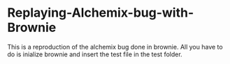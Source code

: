 # Replaying-Alchemix-bug-with-Brownie
This is a reproduction of the alchemix bug done in brownie. 
All you have to do is inialize brownie and insert the test file in the test folder. 
